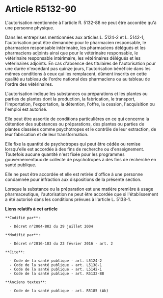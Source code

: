 # Article R5132-90

L'autorisation mentionnée à l'article R. 5132-88 ne peut être accordée qu'à une personne physique. 

Dans les entreprises mentionnées aux articles L. 5124-2 et L. 5142-1, l'autorisation peut être demandée pour le pharmacien
responsable, le pharmacien responsable intérimaire, les pharmaciens délégués et les pharmaciens adjoints ainsi que pour le
vétérinaire responsable, le vétérinaire responsable intérimaire, les vétérinaires délégués et les vétérinaires adjoints. En
cas d'absence des titulaires de l'autorisation pour une durée n'excédant pas quinze jours, l'autorisation bénéficie dans les
mêmes conditions à ceux qui les remplacent, dûment inscrits en cette qualité au tableau de l'ordre national des pharmaciens
ou au tableau de l'ordre des vétérinaires. 

L'autorisation indique les substances ou préparations et les plantes ou parties de plantes dont la production, la
fabrication, le transport, l'importation, l'exportation, la détention, l'offre, la cession, l'acquisition ou l'emploi est
autorisé. 

Elle peut être assortie de conditions particulières en ce qui concerne la détention des substances ou préparations, des
plantes ou parties de plantes classées comme psychotropes et le contrôle de leur extraction, de leur fabrication et de leur
transformation. 

Elle fixe la quantité de psychotropes qui peut être cédée ou remise lorsqu'elle est accordée à des fins de recherche ou
d'enseignement. Toutefois aucune quantité n'est fixée pour les programmes gouvernementaux de collecte de psychotropes à des
fins de recherche en santé publique. 

Elle ne peut être accordée et elle est retirée d'office à une personne condamnée pour infraction aux dispositions de la
présente section. 

Lorsque la substance ou la préparation est une matière première à usage pharmaceutique, l'autorisation ne peut être accordée
que si l'établissement a été autorisé dans les conditions prévues à l'article L. 5138-1.

**Liens relatifs à cet article**

	**Codifié par**:

	  - Décret n°2004-802 du 29 juillet 2004

	**Modifié par**:

	  - Décret n°2016-183 du 23 février 2016 - art. 2

	**Cite**:

	  - Code de la santé publique - art. L5124-2
	  - Code de la santé publique - art. L5138-1
	  - Code de la santé publique - art. L5142-1
	  - Code de la santé publique - art. R5132-88

	**Anciens textes**:

	  - Code de la santé publique - art. R5185 (Ab)
